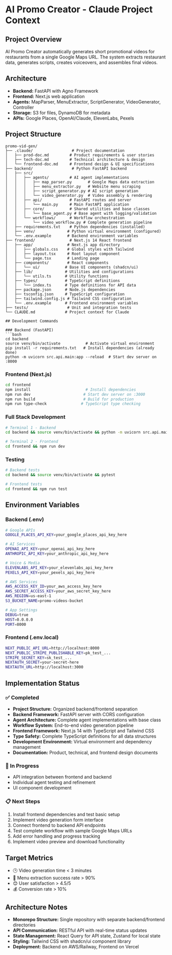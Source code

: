 # AI Promo Creator - Claude Project Context

## Project Overview
AI Promo Creator automatically generates short promotional videos for restaurants from a single Google Maps URL. The system extracts restaurant data, generates scripts, creates voiceovers, and assembles final videos.

## Architecture
- **Backend:** FastAPI with Agno Framework
- **Frontend:** Next.js web application
- **Agents:** MapParser, MenuExtractor, ScriptGenerator, VideoGenerator, Controller
- **Storage:** S3 for files, DynamoDB for metadata
- **APIs:** Google Places, OpenAI/Claude, ElevenLabs, Pexels

## Project Structure
```
promo-vid-gen/
├── .claude/                 # Project documentation
│   ├── prod-doc.md         # Product requirements & user stories
│   ├── tech-doc.md         # Technical architecture & design
│   └── frontend-doc.md     # Frontend design & UI specifications
├── backend/                 # Python FastAPI backend
│   ├── src/
│   │   ├── agents/         # AI agent implementations
│   │   │   ├── map_parser.py       # Google Maps data extraction
│   │   │   ├── menu_extractor.py   # Website menu scraping
│   │   │   ├── script_generator.py # AI script generation
│   │   │   └── video_generator.py  # Video assembly & rendering
│   │   ├── api/            # FastAPI routes and server
│   │   │   └── main.py     # Main FastAPI application
│   │   ├── core/           # Shared utilities and base classes
│   │   │   └── base_agent.py # Base agent with logging/validation
│   │   └── workflows/      # Workflow orchestration
│   │       └── video_workflow.py # Complete generation pipeline
│   ├── requirements.txt    # Python dependencies (installed)
│   ├── venv/              # Python virtual environment (configured)
│   └── .env.example       # Backend environment variables
├── frontend/               # Next.js 14 React frontend
│   ├── app/               # Next.js app directory
│   │   ├── globals.css    # Global styles with Tailwind
│   │   ├── layout.tsx     # Root layout component
│   │   └── page.tsx       # Landing page
│   ├── components/        # React components
│   │   └── ui/           # Base UI components (shadcn/ui)
│   ├── lib/              # Utilities and configurations
│   │   └── utils.ts      # Utility functions
│   ├── types/            # TypeScript definitions
│   │   └── index.ts      # Type definitions for API data
│   ├── package.json      # Node.js dependencies
│   ├── tsconfig.json     # TypeScript configuration
│   ├── tailwind.config.js # Tailwind CSS configuration
│   └── .env.example      # Frontend environment variables
├── tests/                 # Unit and integration tests
└── CLAUDE.md             # Project context for Claude

## Development Commands

### Backend (FastAPI)
```bash
cd backend
source venv/bin/activate           # Activate virtual environment
pip install -r requirements.txt   # Install dependencies (already done)
python -m uvicorn src.api.main:app --reload  # Start dev server on :8000
```

### Frontend (Next.js)
```bash
cd frontend
npm install                        # Install dependencies
npm run dev                       # Start dev server on :3000
npm run build                     # Build for production
npm run type-check               # TypeScript type checking
```

### Full Stack Development
```bash
# Terminal 1 - Backend
cd backend && source venv/bin/activate && python -m uvicorn src.api.main:app --reload

# Terminal 2 - Frontend  
cd frontend && npm run dev
```

### Testing
```bash
# Backend tests
cd backend && source venv/bin/activate && pytest

# Frontend tests
cd frontend && npm run test
```

## Environment Variables

### Backend (.env)
```bash
# Google APIs
GOOGLE_PLACES_API_KEY=your_google_places_api_key_here

# AI Services  
OPENAI_API_KEY=your_openai_api_key_here
ANTHROPIC_API_KEY=your_anthropic_api_key_here

# Voice & Media
ELEVENLABS_API_KEY=your_elevenlabs_api_key_here
PEXELS_API_KEY=your_pexels_api_key_here

# AWS Services
AWS_ACCESS_KEY_ID=your_aws_access_key_here
AWS_SECRET_ACCESS_KEY=your_aws_secret_key_here
AWS_REGION=us-east-1
S3_BUCKET_NAME=promo-videos-bucket

# App Settings
DEBUG=true
HOST=0.0.0.0
PORT=8000
```

### Frontend (.env.local)
```bash
NEXT_PUBLIC_API_URL=http://localhost:8000
NEXT_PUBLIC_STRIPE_PUBLISHABLE_KEY=pk_test_...
STRIPE_SECRET_KEY=sk_test_...
NEXTAUTH_SECRET=your-secret-here
NEXTAUTH_URL=http://localhost:3000
```

## Implementation Status

### ✅ Completed
- **Project Structure:** Organized backend/frontend separation
- **Backend Framework:** FastAPI server with CORS configuration
- **Agent Architecture:** Complete agent implementations with base class
- **Workflow System:** End-to-end video generation pipeline
- **Frontend Framework:** Next.js 14 with TypeScript and Tailwind CSS
- **Type Safety:** Complete TypeScript definitions for all data structures
- **Development Environment:** Virtual environment and dependency management
- **Documentation:** Product, technical, and frontend design documents

### 🚧 In Progress
- API integration between frontend and backend
- Individual agent testing and refinement
- UI component development

### 📋 Next Steps
1. Install frontend dependencies and test basic setup
2. Implement video generation form interface
3. Connect frontend to backend API endpoints
4. Test complete workflow with sample Google Maps URLs
5. Add error handling and progress tracking
6. Implement video preview and download functionality

## Target Metrics
- 🕒 Video generation time < 3 minutes
- 🎯 Menu extraction success rate > 90%  
- 😊 User satisfaction > 4.5/5
- 💰 Conversion rate > 10%

## Architecture Notes
- **Monorepo Structure:** Single repository with separate backend/frontend directories
- **API Communication:** RESTful API with real-time status updates
- **State Management:** React Query for API state, Zustand for local state
- **Styling:** Tailwind CSS with shadcn/ui component library
- **Deployment:** Backend on AWS/Railway, Frontend on Vercel